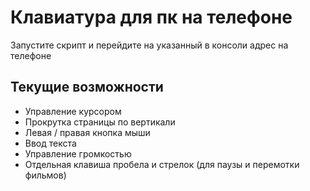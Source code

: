 # Клавиатура для пк на телефоне

Запустите скрипт и перейдите на указанный в консоли адрес на телефоне

## Текущие возможности
* Управление курсором
* Прокрутка страницы по вертикали
* Левая / правая кнопка мыши
* Ввод текста
* Управление громкостью
* Отдельная клавиша пробела и стрелок (для паузы и перемотки фильмов)